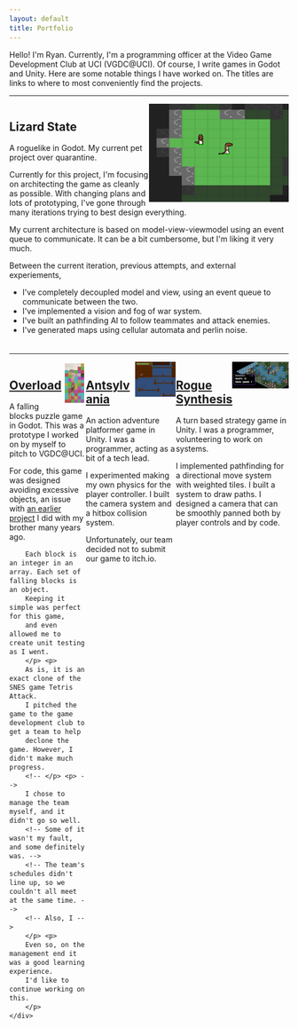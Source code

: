 ```yaml
---
layout: default
title: Portfolio
---
```


Hello! I'm Ryan.
Currently, I'm a programming officer at the Video Game Development Club at UCI (VGDC@UCI).
Of course, I write games in Godot and Unity.
Here are some notable things I have worked on.
The titles are links to where to most conveniently find the projects.

<hr>

<div style="display:flex; margin-bottom:20px">
    <div>
        <img class="hover-zoom" style="width: 50%; float: right" src="assets/images/LizardState-cropped.PNG">
        <h2 id="lizard-state"> <!-- <a href=""> --> Lizard State <!-- </a> --> </h2>
        <p>
        A roguelike in Godot.
        My current pet project over quarantine.
        </p> <p>
        Currently for this project, I'm focusing on architecting the game as cleanly as possible.
        With changing plans and lots of prototyping, I've gone through many iterations trying to best design everything.
        <!-- It feels Sisyphean to repeatedly design and scrap things, but with my effort, I now have a solid base to work on. -->
        </p> <p>
        My current architecture is based on model-view-viewmodel using an event queue to communicate.
        It can be a bit cumbersome, but I'm liking it very much.
        </p>
        Between the current iteration, previous attempts, and external experiements,
        <ul>
            <li> I've completely decoupled model and view, using an event queue to communicate between the two. </li>
            <li> I've implemented a vision and fog of war system. </li>
            <li> I've built an pathfinding AI to follow teammates and attack enemies. </li>
            <li> I've generated maps using cellular automata and perlin noise. </li>
        </ul>
    </div>
    <!-- <img class="hover-zoom" style="width: 50%; object-fit: contain" src="assets/images/LizardState-cropped.PNG"> -->
</div>

<hr>

<div style="display:flex; margin-bottom:20px">
    <div>
        <img class="hover-zoom" style="width: 30%; float: right" src="assets/images/overload.gif">
        <h2 id="overload"><a href="https://artlessavian.itch.io/overload-super-unfinished">Overload</a></h2>
        <p>
        A falling blocks puzzle game in Godot.
        This was a prototype I worked on by myself to pitch to VGDC@UCI. 
        </p> <p>
        For code, this game was designed avoiding excessive objects,
        an issue with
        <a href="https://github.com/kc34/tetris-attack-clone">an earlier project</a>
        I did with my brother many years ago.
        
        Each block is an integer in an array. Each set of falling blocks is an object.
        Keeping it simple was perfect for this game,
        and even allowed me to create unit testing as I went.
        </p> <p>
        As is, it is an exact clone of the SNES game Tetris Attack.
        I pitched the game to the game development club to get a team to help
        declone the game. However, I didn't make much progress.
        <!-- </p> <p> -->
        I chose to manage the team myself, and it didn't go so well.
        <!-- Some of it wasn't my fault, and some definitely was. -->
        <!-- The team's schedules didn't line up, so we couldn't all meet at the same time. -->
        <!-- Also, I -->
        </p> <p>
        Even so, on the management end it was a good learning experience.
        I'd like to continue working on this.
        </p>
    </div>
</div>

<hr>

<div style="display:flex; margin-bottom:20px">
    <div>
        <img class="hover-zoom" style="width: 45%; float: right" src="assets/images/Antsylvania-cropped.PNG">
        <h2 id="antsylvania"><a href="https://github.com/jaedan3/Castlevania-Fall-2019">Antsylvania</a></h2>
        <p>
        An action adventure platformer game in Unity.
        I was a programmer, acting as a bit of a tech lead.
        </p> <p>
        I experimented making my own physics for the player controller.
        I built the camera system and a hitbox collision system.
        </p> <p>
        Unfortunately, our team decided not to submit our game to itch.io. 
        </p>
    </div>
</div>

<hr>

<div style="display:flex; margin-bottom:20px">
    <div>
        <img class="hover-zoom" style="width: 50%; float: right" src="assets/images/RogueSynthesis-cropped.PNG">
        <h2 id="rogue-synthesis"><a href="https://johantan.itch.io/rogue-synthesis">Rogue Synthesis</a></h2>
        <p>
        A turn based strategy game in Unity.
        I was a programmer, volunteering to work on systems.
        </p> <p>
        I implemented pathfinding for a directional move system with weighted tiles.
        I built a system to draw paths.
        I designed a camera that can be smoothly panned both by player controls and by code.
        </p>
    </div>
</div>